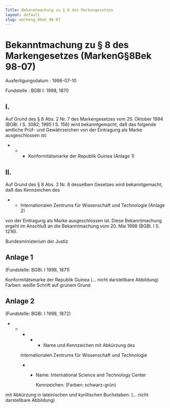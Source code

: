 ```yaml
---
Title: Bekanntmachung zu § 8 des Markengesetzes
layout: default
slug: markeng_8bek_98-07
---
```


# Bekanntmachung zu § 8 des Markengesetzes (MarkenG§8Bek 98-07)

Ausfertigungsdatum
:   1998-07-10

Fundstelle
:   BGBl I: 1998, 1870



## I.

Auf Grund des § 8 Abs. 2 Nr. 7 des Markengesetzes vom 25. Oktober 1994
(BGBl. I S. 3082; 1995 I S. 156) wird bekanntgemacht, daß das folgende
amtliche Prüf- und Gewährzeichen von der Eintragung als Marke
ausgeschlossen ist:

*
    *
        *   Konformitätsmarke der Republik Guinea (Anlage 1)











## II.

Auf Grund des § 8 Abs. 2 Nr. 8 desselben Gesetzes wird bekanntgemacht,
daß das Kennzeichen des

*
    *   Internationalen Zentrums für Wissenschaft und Technologie (Anlage 2)






von der Eintragung als Marke ausgeschlossen ist.
Diese Bekanntmachung ergeht im Anschluß an die Bekanntmachung vom 20.
Mai 1998 (BGBl. I S. 1216).

Bundesministerium der Justiz


## Anlage 1

(Fundstelle: BGBl. I 1998, 1871)

Konformitätsmarke der Republik Guinea
(... nicht darstellbare Abbildung)
Farben: weiße Schrift auf grünem Grund


## Anlage 2

(Fundstelle: BGBl. I 1998, 1872)


*
    *
        *
            *
                *   Name und Kennzeichen mit Abkürzung des










        Internationalen Zentrums für Wissenschaft und Technologie

        *
            *
                Name: International Science and Technology Center


                Kennzeichen: (Farben: schwarz-grün)















mit Abkürzung in lateinischen und kyrillischen Buchstaben:
(... nicht darstellbare Abbildung)

